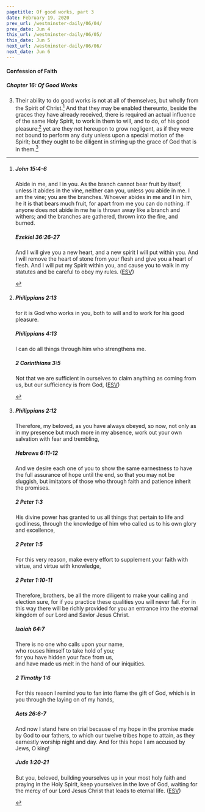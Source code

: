 ```yaml
---
pagetitle: Of good works, part 3
date: February 19, 2020
prev_url: /westminster-daily/06/04/
prev_date: Jun 4
this_url: /westminster-daily/06/05/
this_date: Jun 5
next_url: /westminster-daily/06/06/
next_date: Jun 6
---
```


#### Confession of Faith

##### Chapter 16: Of Good Works

3. Their ability to do good works is not at all of themselves, but wholly from the Spirit of Christ.[^fnref:wcf1] And that they may be enabled thereunto, beside the graces they have already received, there is required an actual influence of the same Holy Spirit, to work in them to will, and to do, of his good pleasure:[^fnref:wcf2] yet are they not hereupon to grow negligent, as if they were not bound to perform any duty unless upon a special motion of the Spirit; but they ought to be diligent in stirring up the grace of God that is in them.[^fnref:wcf3]

[^fnref:wcf1]: <div class="esv"><h5>John 15:4-6</h5> <div class="esv-text"><p id="p43015004.01-1"><span class="woc">Abide in me, and I in you. As the branch cannot bear fruit by itself, unless it abides in the vine, neither can you, unless you abide in me.</span> <span class="woc">I am the vine; you are the branches. Whoever abides in me and I in him, he it is that bears much fruit, for apart from me you can do nothing.</span> <span class="woc">If anyone does not abide in me he is thrown away like a branch and withers; and the branches are gathered, thrown into the fire, and burned.</span></p> </div><h5>Ezekiel 36:26-27</h5> <div class="esv-text"><p id="p26036026.01-2">And I will give you a new heart, and a new spirit I will put within you. And I will remove the heart of stone from your flesh and give you a heart of flesh. And I will put my Spirit within you, and cause you to walk in my statutes and be careful to obey my rules.  (<a href="http://www.esv.org" class="copyright">ESV</a>)</p> </div> </div>

[^fnref:wcf2]: <div class="esv"><h5>Philippians 2:13</h5> <div class="esv-text"><p id="p50002013.01-1">for it is God who works in you, both to will and to work for his good pleasure.</p> </div><h5>Philippians 4:13</h5> <div class="esv-text"><p id="p50004013.01-2">I can do all things through him who strengthens me.</p> </div><h5>2 Corinthians 3:5</h5> <div class="esv-text"><p id="p47003005.01-3">Not that we are sufficient in ourselves to claim anything as coming from us, but our sufficiency is from God,  (<a href="http://www.esv.org" class="copyright">ESV</a>)</p> </div> </div>

[^fnref:wcf3]: <div class="esv"><h5>Philippians 2:12</h5> <div class="esv-text"> <p id="p50002012.05-1">Therefore, my beloved, as you have always obeyed, so now, not only as in my presence but much more in my absence, work out your own salvation with fear and trembling,</p> </div><h5>Hebrews 6:11-12</h5> <div class="esv-text"><p id="p58006011.01-2">And we desire each one of you to show the same earnestness to have the full assurance of hope until the end, so that you may not be sluggish, but imitators of those who through faith and patience inherit the promises.</p> </div><h5>2 Peter 1:3</h5> <div class="esv-text"> <p id="p61001003.07-3">His divine power has granted to us all things that pertain to life and godliness, through the knowledge of him who called us to his own glory and excellence,</p> </div><h5>2 Peter 1:5</h5> <div class="esv-text"><p id="p61001005.01-4">For this very reason, make every effort to supplement your faith with virtue, and virtue with knowledge,</p> </div><h5>2 Peter 1:10-11</h5> <div class="esv-text"><p id="p61001010.01-5">Therefore, brothers, be all the more diligent to make your calling and election sure, for if you practice these qualities you will never fall. For in this way there will be richly provided for you an entrance into the eternal kingdom of our Lord and Savior Jesus Christ.</p> </div><h5>Isaiah 64:7</h5> <div class="esv-text"><div class="block-indent"> <p class="line-group" id="p23064007.01-6">There is no one who calls upon your name,<br /> <span class="indent"></span>who rouses himself to take hold of you;<br /> for you have hidden your face from us,<br /> <span class="indent"></span>and have made us melt in the hand of our iniquities.</p> </div> </div><h5>2 Timothy 1:6</h5> <div class="esv-text"><p id="p55001006.01-7">For this reason I remind you to fan into flame the gift of God, which is in you through the laying on of my hands,</p> </div><h5>Acts 26:6-7</h5> <div class="esv-text"><p id="p44026006.01-8">And now I stand here on trial because of my hope in the promise made by God to our fathers, to which our twelve tribes hope to attain, as they earnestly worship night and day. And for this hope I am accused by Jews, O king!</p> </div><h5>Jude 1:20-21</h5> <div class="esv-text"><p id="p65001020.01-9">But you, beloved, building yourselves up in your most holy faith and praying in the Holy Spirit, keep yourselves in the love of God, waiting for the mercy of our Lord Jesus Christ that leads to eternal life.  (<a href="http://www.esv.org" class="copyright">ESV</a>)</p> </div> </div>


